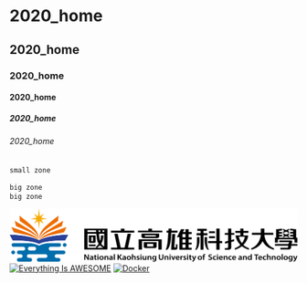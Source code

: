 #  2020_home
## 2020_home
### 2020_home
#### 2020_home
##### 2020_home
###### 2020_home
`small zone`
```
big zone
big zone
```

![nkust](nkust.png "高科大")
[![Everything Is AWESOME](https://img.youtube.com/vi/StTqXEQ2l-Y/0.jpg)](https://www.youtube.com/watch?v=StTqXEQ2l-Y "Everything Is AWESOME")
[![Docker](https://img.youtube.com/vi/sSm2dRarhPo/0.jpg)](https://www.youtube.com/watch?v=sSm2dRarhPo "Docker")

